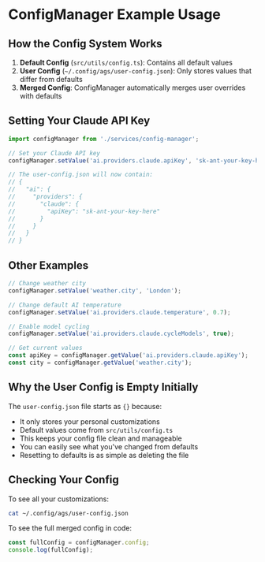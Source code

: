 # ConfigManager Example Usage

## How the Config System Works

1. **Default Config** (`src/utils/config.ts`): Contains all default values
2. **User Config** (`~/.config/ags/user-config.json`): Only stores values that differ from defaults
3. **Merged Config**: ConfigManager automatically merges user overrides with defaults

## Setting Your Claude API Key

```typescript
import configManager from './services/config-manager';

// Set your Claude API key
configManager.setValue('ai.providers.claude.apiKey', 'sk-ant-your-key-here');

// The user-config.json will now contain:
// {
//   "ai": {
//     "providers": {
//       "claude": {
//         "apiKey": "sk-ant-your-key-here"
//       }
//     }
//   }
// }
```

## Other Examples

```typescript
// Change weather city
configManager.setValue('weather.city', 'London');

// Change default AI temperature
configManager.setValue('ai.providers.claude.temperature', 0.7);

// Enable model cycling
configManager.setValue('ai.providers.claude.cycleModels', true);

// Get current values
const apiKey = configManager.getValue('ai.providers.claude.apiKey');
const city = configManager.getValue('weather.city');
```

## Why the User Config is Empty Initially

The `user-config.json` file starts as `{}` because:
- It only stores your personal customizations
- Default values come from `src/utils/config.ts`
- This keeps your config file clean and manageable
- You can easily see what you've changed from defaults
- Resetting to defaults is as simple as deleting the file

## Checking Your Config

To see all your customizations:
```bash
cat ~/.config/ags/user-config.json
```

To see the full merged config in code:
```typescript
const fullConfig = configManager.config;
console.log(fullConfig);
```